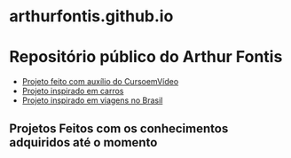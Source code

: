 # arthurfontis.github.io
<h1>Repositório público do Arthur Fontis</h1>
<p>
    <ul>
        <li><a href="https://arthurfontis.github.io/site-android/" target="_blank">Projeto feito com auxílio do CursoemVídeo</a></li>
        <li><a href="https://arthurfontis.github.io/carros/" target="_blank">Projeto inspirado em carros</a></li>
        <li><a href="https://arthurfontis.github.io/site-viagens/" target="_blank">Projeto inspirado em viagens no Brasil</a></li>
    </ul>
</p>
<h2>Projetos Feitos com os conhecimentos adquiridos até o momento</h2>

